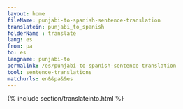 ```yaml
---
layout: home
fileName: punjabi-to-spanish-sentence-translation
translatein: punjabi_to_spanish
folderName : translate
lang: es
from: pa
to: es
langname: punjabi-to
permalink: /es/punjabi-to-spanish-sentence-translation
tool: sentence-translations
matchurls: en&&pa&&es
---
```

{% include section/translateinto.html %}
